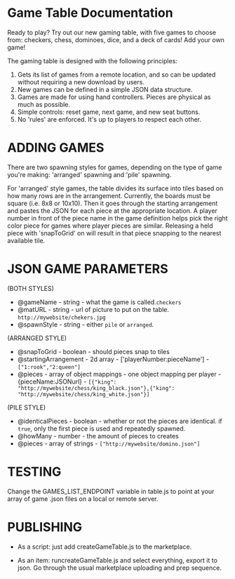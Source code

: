 Game Table Documentation
=============

Ready to play?  Try out our new gaming table, with five games to choose from:  checkers, chess, dominoes, dice, and a deck of cards!  Add your own game!

The gaming table is designed with the following principles:

1. Gets its list of games from a remote location, and so can be updated without requiring a new download by users.
2. New games can be defined in a simple JSON data structure.
3. Games are made for using hand controllers.  Pieces are physical as much as possible.
4. Simple controls:  reset game, next game, and new seat buttons.
5. No 'rules' are enforced.  It's up to players to respect each other.  


ADDING GAMES
============

There are two spawning styles for games, depending on the type of game you're making:  'arranged' spawning and 'pile' spawning.

For 'arranged' style games, the table divides its surface into tiles based on how many rows are in the arrangement.   Currently, the boards must be square (i.e. 8x8 or 10x10).  Then it goes through the starting arrangement and pastes the JSON for each piece at the appropriate location. A player number in front of the piece name in the game definition helps pick the right color piece for games where player pieces are similar.  Releasing a held piece with 'snapToGrid' on will result in that piece snapping to the nearest available tile.

JSON GAME PARAMETERS
=============
(BOTH STYLES)
- @gameName - string - what the game is called.```checkers```
- @matURL - string - url of picture to put on the table.  ```http://mywebsite/chekers.jpg```
- @spawnStyle - string - either ```pile``` or ```arranged```.

(ARRANGED STYLE)
- @snapToGrid - boolean - should pieces snap to tiles
- @startingArrangement - 2d array - ['playerNumber:pieceName'] -  ```["1:rook","2:queen"]```
- @pieces - array of object mappings - one object mapping per player -{pieceName:JSONurl} - ```[{"king": "http://mywebsite/chess/king_black.json"},{"king": "http://mywebsite/chess/king_white.json"}]```

(PILE STYLE)
- @identicalPieces - boolean - whether or not the pieces are identical.  if ```true```, only the first piece is used and repeatedly spawned.
- @howMany - number - the amount of pieces to creates
- @pieces - array of strings - ```["http://mywebsite/domino.json"]```


TESTING
=============
Change the GAMES_LIST_ENDPOINT variable in table.js to point at your array of game .json files on a local or remote server.


PUBLISHING
=============
- As a script: just add createGameTable.js to the marketplace.

- As an item: runcreateGameTable.js and select everything, export it to json.  Go through the usual marketplace uploading and prep sequence.


